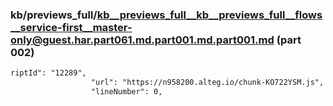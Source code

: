 ### kb/previews_full/kb__previews_full__kb__previews_full__flows__service-first__master-only@guest.har.part061.md.part001.md.part001.md (part 002)

```md
riptId": "12289",
                  "url": "https://n958200.alteg.io/chunk-KO722YSM.js",
                  "lineNumber": 0,

```

```
